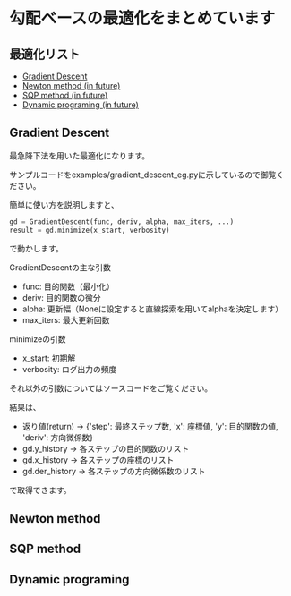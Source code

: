 # 勾配ベースの最適化をまとめています

## 最適化リスト
- [Gradient Descent](#gradient-descent)
- [Newton method (in future)](#newton-method)
- [SQP method (in future)](#sqp-method)
- [Dynamic programing (in future)](#dynamic-programing)

## Gradient Descent
最急降下法を用いた最適化になります。

サンプルコードをexamples/gradient_descent_eg.pyに示しているので御覧ください。

簡単に使い方を説明しますと、

```python
gd = GradientDescent(func, deriv, alpha, max_iters, ...)
result = gd.minimize(x_start, verbosity)
```

で動かします。

GradientDescentの主な引数
- func: 目的関数（最小化）
- deriv: 目的関数の微分
- alpha: 更新幅（Noneに設定すると直線探索を用いてalphaを決定します）
- max_iters: 最大更新回数

minimizeの引数
- x_start: 初期解
- verbosity: ログ出力の頻度

それ以外の引数についてはソースコードをご覧ください。


結果は、
- 返り値(return) -> {'step': 最終ステップ数, 'x': 座標値, 'y': 目的関数の値, 'deriv': 方向微係数}
- gd.y_history -> 各ステップの目的関数のリスト
- gd.x_history -> 各ステップの座標のリスト
- gd.der_history -> 各ステップの方向微係数のリスト

で取得できます。


## Newton method

## SQP method

## Dynamic programing